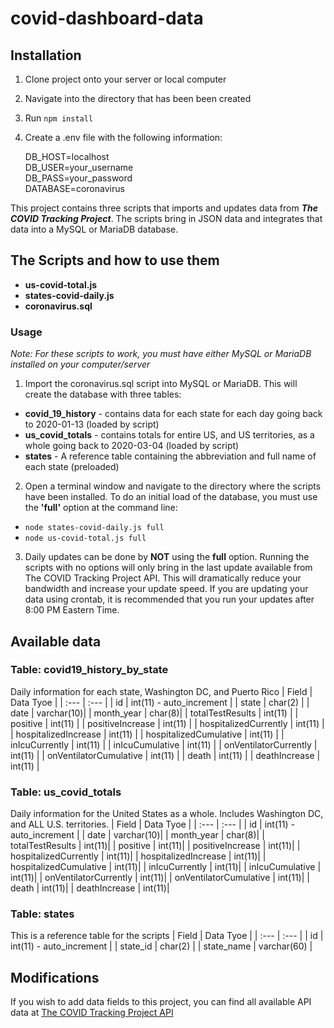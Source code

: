# covid-dashboard-data
## Installation
1. Clone project onto your server or local computer
2. Navigate into the directory that has been been created
3. Run `npm install`
4. Create a .env file with the following information:  
  
   DB_HOST=localhost  
   DB_USER=your_username  
   DB_PASS=your_password  
   DATABASE=coronavirus  
  
This project contains three scripts that imports and updates data from ***The COVID Tracking Project***. The scripts bring in JSON data and integrates that data into a MySQL or MariaDB database. 

## The Scripts and how to use them
- **us-covid-total.js**
- **states-covid-daily.js**
- **coronavirus.sql**

### Usage ###
*Note: For these scripts to work, you must have either MySQL or MariaDB installed on your computer/server*

1. Import the coronavirus.sql script into MySQL or MariaDB. This will create the database with three tables:
- **covid_19_history**  - contains data for each state for each day going back to 2020-01-13 (loaded by script)
- **us_covid_totals**   - contains totals for entire US, and US territories, as a whole going back to 2020-03-04 (loaded by script)
- **states**            - A reference table containing the abbreviation and full name of each state (preloaded)

2. Open a terminal window and navigate to the directory where the scripts have been installed. To do an initial load of the database, you must use the **'full'** option at the command line: 
- `node states-covid-daily.js full`
- `node us-covid-total.js full`

3. Daily updates can be done by **NOT** using the **full** option. Running the scripts with no options will only bring in the last update available from The COVID Tracking Project API. This will dramatically reduce your bandwidth and increase your update speed. If you are updating your data using crontab, it is recommended that you run your updates after 8:00 PM Eastern Time. 

## Available data

### Table: covid19_history_by_state
Daily information for each state, Washington DC, and Puerto Rico
| Field | Data Tyoe |
| :---        |    :---   |
| id      | int(11) - auto_increment |
| state   | char(2) |
| date | varchar(10)|
| month_year | char(8)|
| totalTestResults | int(11) |
| positive | int(11) |
| positiveIncrease | int(11) |
| hospitalizedCurrently | int(11) |
| hospitalizedIncrease  | int(11) |
| hospitalizedCumulative | int(11) |
| inIcuCurrently | int(11) |
| inIcuCumulative | int(11) |
| onVentilatorCurrently | int(11) |
| onVentilatorCumulative | int(11) |
| death | int(11) |
| deathIncrease | int(11) |


### Table: us_covid_totals
Daily information for the United States as a whole. Includes Washington DC, and ALL U.S. territories.
| Field | Data Tyoe |
| :---        |    :---   |
| id | int(11) - auto_increment | 
| date | varchar(10)| 
| month_year | char(8)| 
| totalTestResults | int(11)| 
| positive | int(11)| 
| positiveIncrease | int(11)| 
| hospitalizedCurrently | int(11)| 
| hospitalizedIncrease | int(11)| 
| hospitalizedCumulative | int(11)| 
| inIcuCurrently | int(11)| 
| inIcuCumulative | int(11)| 
| onVentilatorCurrently | int(11)| 
| onVentilatorCumulative | int(11)| 
| death | int(11)| 
| deathIncrease | int(11)| 


### Table: states
This is a reference table for the scripts
| Field | Data Tyoe |
| :---        |    :---   |
| id | int(11) - auto_increment | 
| state_id | char(2) | 
| state_name | varchar(60) |

## Modifications
If you wish to add data fields to this project, you can find all available API data at [The COVID Tracking Project API](https://covidtracking.com/data/api)
